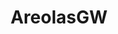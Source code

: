 ---
title: AreolasGW
crosslinks:
- ABraThatFits
- AliceQueens
- ThicknBeautiful
- sexting
- ghostnipples
---